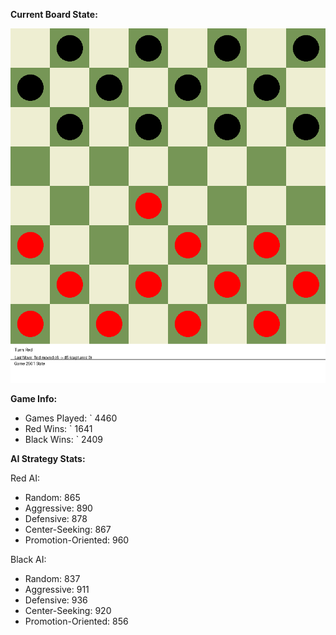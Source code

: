 
**Current Board State:**  
<!-- START_GIF -->
![Checkers Game](./checkers_game.gif)
<!-- END_GIF -->

**Game Info:**  
- Games Played: `<!-- GAMES_PLAYED --> 4460
- Red Wins: `<!-- RED_WINS --> 1641
- Black Wins: `<!-- BLACK_WINS --> 2409

<!-- AI_STATS -->
**AI Strategy Stats:**

Red AI:
- Random: 865
- Aggressive: 890
- Defensive: 878
- Center-Seeking: 867
- Promotion-Oriented: 960

Black AI:
- Random: 837
- Aggressive: 911
- Defensive: 936
- Center-Seeking: 920
- Promotion-Oriented: 856
